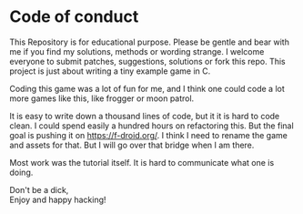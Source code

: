 # Code of conduct

This Repository is for educational purpose. Please be gentle and bear with me if you find my solutions, methods or wording strange. I welcome everyone to submit patches, suggestions, solutions or fork this repo. This project is just about writing a tiny example game in C.

Coding this game was a lot of fun for me, and I think one could code a lot more games like this, like frogger or moon patrol.

It is easy to write down a thousand lines of code, but it it is hard to code clean. I could spend easily a hundred hours on refactoring this. But the final goal is pushing it on <https://f-droid.org/>. I think I need to rename the game and assets for that. But I will go over that bridge when I am there.

Most work was the tutorial itself. It is hard to communicate what one is doing.

Don't be a dick,  
Enjoy and happy hacking!